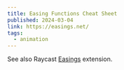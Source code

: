 ```yaml
---
title: Easing Functions Cheat Sheet
published: 2024-03-04
link: https://easings.net/
tags:
  - animation
---
```


See also Raycast [Easings](https://www.raycast.com/madebyankur/easings/commands) extension.
